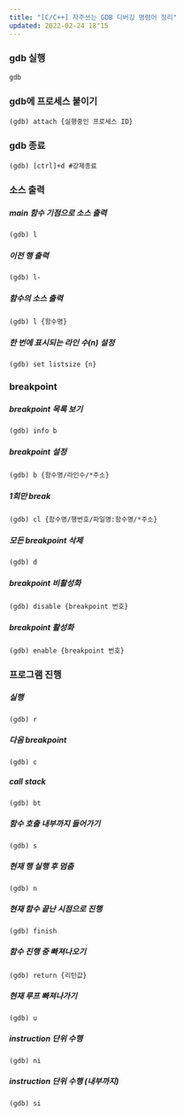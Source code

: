 ```yaml
---
title: "[C/C++] 자주쓰는 GDB 디버깅 명령어 정리"
updated: 2022-02-24 18"15
---
```


### gdb 실행

```shell
gdb
```

### gdb에 프로세스 붙이기

```shell
(gdb) attach {실행중인 프로세스 ID}
```

### gdb 종료

```shell
(gdb) [ctrl]+d #강제종료
```

### 소스 출력

##### main 함수 기점으로 소스 출력

```shell
(gdb) l
```

##### 이전 행 출력

```shell
(gdb) l-
```

##### 함수의 소스 출력

```shell
(gdb) l {함수명}
```

##### 한 번에 표시되는 라인 수(n) 설정

```shell
(gdb) set listsize {n}
```

### breakpoint

##### breakpoint 목록 보기

```shell
(gdb) info b
```

##### breakpoint 설정

```shell
(gdb) b {함수명/라인수/*주소}
```

##### 1회만 break

```shell
(gdb) cl {함수명/행번호/파일명:함수명/*주소}
```

##### 모든 breakpoint 삭제

```shell
(gdb) d
```

##### breakpoint 비활성화

```shell
(gdb) disable {breakpoint 번호}
```

##### breakpoint 활성화

```shell
(gdb) enable {breakpoint 번호}
```

### 프로그램 진행

##### 실행

```shell
(gdb) r
```

##### 다음 breakpoint

```shell
(gdb) c
```

##### call stack

```shell
(gdb) bt
```

##### 함수 호출 내부까지 들어가기

```shell
(gdb) s
```

##### 현재 행 실행 후 멈춤

```shell
(gdb) n
```

##### 현재 함수 끝난 시점으로 진행

```shell
(gdb) finish
```

##### 함수 진행 중 빠져나오기

```shell
(gdb) return {리턴값}
```

##### 현재 루프 빠져나가기

```shell
(gdb) u
```

##### instruction 단위 수행

```shell
(gdb) ni
```

##### instruction 단위 수행 (내부까지)

```shell
(gdb) si
```
